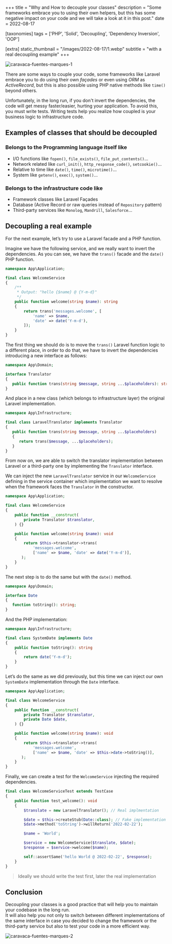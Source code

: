+++
title = "Why and How to decouple your classes"
description = "Some frameworks embrace you to using their own helpers, but this has some negative impact on your code and we will take a look at it in this post."
date = 2022-08-17

[taxonomies]
tags = ['PHP', 'Solid', 'Decoupling', 'Dependency Inversion', 'OOP']

[extra]
static_thumbnail = "/images/2022-08-17/1.webp"
subtitle = "with a real decoupling example"
+++

![caravaca-fuentes-marques-1](/images/2022-08-17/1.webp)

There are some ways to couple your code, some frameworks like Laravel embrace you to do using their own _façades_ or
even using _ORM_ as _ActiveRecord_, but this is also possible using PHP native methods like `time()` beyond others.

Unfortunately, in the long run, if you don't invert the dependencies, the code will get messy faster/easier, hurting
your application. To avoid this, you must write tests. Writing tests help you realize how coupled is your business logic
to infrastructure code.

## Examples of classes that should be decoupled

### Belongs to the Programming language itself like

- I/O functions like `fopen()`, `file_exists()`, `file_put_contents()`…
- Network related like `curl_init()`, `http_response_code()`, `setcookie()`…
- Relative to time like `date()`, `time()`, `microtime()`…
- System like `getenv()`, `exec()`, `system()`…

### Belongs to the infrastructure code like

- Framework classes like Laravel Façades
- Database (Active Record or raw queries instead of `Repository` pattern)
- Third-party services like `Monolog`, `Mandrill`, `Salesforce`…

## Decoupling a real example

For the next example, let’s try to use a Laravel facade and a PHP function.

Imagine we have the following service, and we really want to invert the dependencies. As you can see, we have the
`trans()` facade and the `date()` PHP function.

```php source
namespace App\Application;

final class WelcomeService
{
    /**
     * Output: "hello {$name} @ {Y-m-d}"
     */
    public function welcome(string $name): string
    {
        return trans('messages.welcome', [
            'name' => $name,
            'date' => date('Y-m-d'),
        ]);
    }
}
```

The first thing we should do is to move the `trans()` Laravel function logic to a different place, in order to do that,
we have to invert the dependencies introducing a new interface as follows:

```php source
namespace App\Domain;

interface Translator
{
   public function trans(string $message, string ...$placeholders): string;
}
```

And place in a new class (which belongs to infrastructure layer) the original Laravel implementation.

```php source
namespace App\Infrastructure;

final class LaravelTranslator implements Translator
{
   public function trans(string $message, string ...$placeholders)
   {
      return trans($message, ...$placeholders);
   }
}
```

From now on, we are able to switch the translator implementation between Laravel or a third-party one by implementing
the `Translator` interface.

We can inject the new `LaravelTranslator` service in our `WelcomeService` defining in the service container
which implementation we want to resolve when the framework faces the `Translator` in the constructor.

```php source
namespace App\Application;

final class WelcomeService
{
    public function __construct(
        private Translator $translator,
    ) {}

    public function welcome(string $name): void
    {
        return $this->translator->trans(
            'messages.welcome',
            ['name' => $name, 'date' => date('Y-m-d')],
       );
    }
}
```

The next step is to do the same but with the `date()` method.

```php source
namespace App\Domain;

interface Date
{
   function toString(): string;
}
```

And the PHP implementation:

```php source
namespace App\Infrastructure;

final class SystemDate implements Date
{
    public function toString(): string
    {
        return date('Y-m-d');
    }
}
```

Let’s do the same as we did previously, but this time we can inject our own `SystemDate` implementation through the
`Date` interface.

```php source
namespace App\Application;

final class WelcomeService
{
    public function __construct(
        private Translator $translator,
        private Date $date,
    ) {}

    public function welcome(string $name): void
    {
        return $this->translator->trans(
            'messages.welcome',
            ['name' => $name, 'date' => $this->date->toString()],
       );
    }
}
```

Finally, we can create a test for the `WelcomeService` injecting the required dependencies.

```php source
final class WelcomeServiceTest extends TestCase
{
    public function test_welcome(): void
    {
        $translate = new LaravelTranslator(); // Real implmentation

        $date = $this->createStub(Date::class); // Fake implementation
        $date->method('toString')->willReturn('2022-02-22');

        $name = 'World';

        $service = new WelcomeService($translate, $date);
        $response = $service->welcome($name);

        self::assertSame('hello World @ 2022-02-22', $response);
    }
}
```

> Ideally we should write the test first, later the real implementation

## Conclusion

Decoupling your classes is a good practice that will help you to maintain your codebase in the long run.<br>
It will also help you not only to switch between different implementations of the same interface in case you decided to
change the framework or the third-party service but also to test your code in a more efficient way.

![caravaca-fuentes-marques-2](/images/2022-08-17/2.webp)